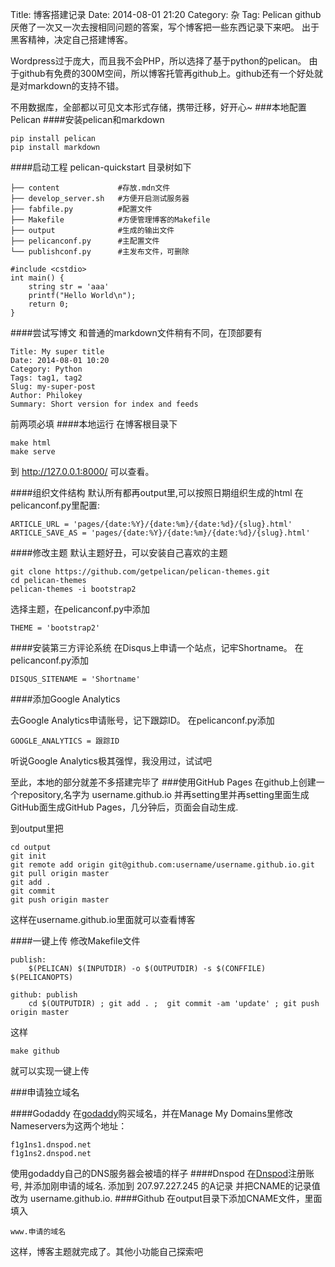 Title: 博客搭建记录
Date: 2014-08-01 21:20
Category: 杂
Tag: Pelican github
厌倦了一次又一次去搜相同问题的答案，写个博客把一些东西记录下来吧。
出于黑客精神，决定自己搭建博客。

Wordpress过于庞大，而且我不会PHP，所以选择了基于python的pelican。
由于github有免费的300M空间，所以博客托管再github上。github还有一个好处就是对markdown的支持不错。

不用数据库，全部都以可见文本形式存储，携带迁移，好开心~
###本地配置Pelican
####安装pelican和markdown
    
    pip install pelican
    pip install markdown
    
####启动工程
    pelican-quickstart
目录树如下

    ├── content             #存放.mdn文件
    ├── develop_server.sh   #方便开启测试服务器
    ├── fabfile.py          #配置文件
    ├── Makefile            #方便管理博客的Makefile
    ├── output              #生成的输出文件
    ├── pelicanconf.py      #主配置文件
    └── publishconf.py      #主发布文件，可删除

```
#include <cstdio>
int main() {
	string str = 'aaa'
	printf("Hello World\n");
	return 0;
}
```

####尝试写博文
和普通的markdown文件稍有不同，在顶部要有

    Title: My super title
    Date: 2014-08-01 10:20
    Category: Python
    Tags: tag1, tag2
    Slug: my-super-post
    Author: Philokey
    Summary: Short version for index and feeds
前两项必填
####本地运行
在博客根目录下
```
make html
make serve
```
到 http://127.0.0.1:8000/ 可以查看。

####组织文件结构
默认所有都再output里,可以按照日期组织生成的html
在pelicanconf.py里配置:
    
    ARTICLE_URL = 'pages/{date:%Y}/{date:%m}/{date:%d}/{slug}.html'
    ARTICLE_SAVE_AS = 'pages/{date:%Y}/{date:%m}/{date:%d}/{slug}.html'


####修改主题
默认主题好丑，可以安装自己喜欢的主题
```
git clone https://github.com/getpelican/pelican-themes.git
cd pelican-themes
pelican-themes -i bootstrap2
```

选择主题，在pelicanconf.py中添加

    THEME = 'bootstrap2'

####安装第三方评论系统
在Disqus上申请一个站点，记牢Shortname。 在pelicanconf.py添加

    DISQUS_SITENAME = 'Shortname'

####添加Google Analytics

去Google Analytics申请账号，记下跟踪ID。 在pelicanconf.py添加

    GOOGLE_ANALYTICS = 跟踪ID

听说Google Analytics极其强悍，我没用过，试试吧

至此，本地的部分就差不多搭建完毕了
###使用GitHub Pages
在github上创建一个repository,名字为 username.github.io 并再setting里并再setting里面生成GitHub面生成GitHub Pages，几分钟后，页面会自动生成.

到output里把
```
cd output
git init
git remote add origin git@github.com:username/username.github.io.git
git pull origin master
git add .
git commit
git push origin master 
```
这样在username.github.io里面就可以查看博客

####一键上传
修改Makefile文件

    publish:
    	$(PELICAN) $(INPUTDIR) -o $(OUTPUTDIR) -s $(CONFFILE) $(PELICANOPTS)
    
    github: publish
    	cd $(OUTPUTDIR) ; git add . ;  git commit -am 'update' ; git push origin master

这样

    make github 
就可以实现一键上传

###申请独立域名

####Godaddy
在[godaddy][1]购买域名，并在Manage My Domains里修改Nameservers为这两个地址：
    
    f1g1ns1.dnspod.net
    f1g1ns2.dnspod.net
使用godaddy自己的DNS服务器会被墙的样子
####Dnspod
在[Dnspod][2]注册账号, 并添加刚申请的域名.
添加到 207.97.227.245 的A记录
并把CNAME的记录值改为 username.github.io.
####Github
在output目录下添加CNAME文件，里面填入
    
    www.申请的域名

这样，博客主题就完成了。其他小功能自己探索吧



  [1]: http://godaddy.com/
  [2]: https://www.dnspod.cn/
